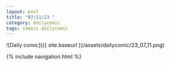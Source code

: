 ```yaml
---
layout: post
title: "07/11/23 "
category: dailycomic
tags: comics dailycomic
---
```

![Daily comic]({{ site.baseurl }}/assets/dailycomic/23_07_11.png)

{% include navigation.html %}

